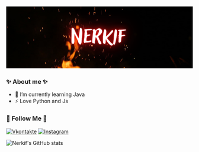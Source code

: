 [![Header](https://github.com/Nerkif/Nerkif/blob/main/assets/header.png)](https://vk.com/nerkif)

### ✨ About me ✨

- 🌱 I’m currently learning Java
- ⚡ Love Python and Js

### 💬 Follow Me 💬

[![Vkontakte](https://img.shields.io/badge/-Vkontakte-DC143C?style=for-the-badge&logo=vk&logoColor=47C5FB)](https://vk.com/nerkif)
[![Instagram](https://img.shields.io/badge/-Instagram-ebb059?style=for-the-badge&logo=instagram&logoColor=47C5FB)](https://www.instagram.com/n.e.r.k.i.f/)

![Nerkif's GitHub stats](https://github-readme-stats.vercel.app/api?username=nerkif&show_icons=true&theme=radical)
